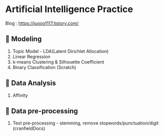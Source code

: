 # Artificial Intelligence Practice
   Blog : https://juooo1117.tistory.com/

## 📝 Modeling
   1. Topic Model - LDA(Latent Dirichlet Allocation)
   2. Linear Regression
   3. k-means Clustering & Silhouette Coefficient
   4. Binary Classification (Scratch)


## 📝 Data Analysis
   1. Affinity


## 📝 Data pre-processing
   1. Text pre-processing - stemming, remove stopwords/punctuation/digit (cranfieldDocs)
